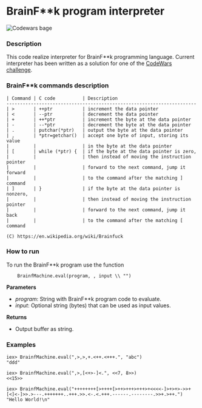 # BrainF**k program interpreter

![Codewars bage](https://www.codewars.com/users/KSerhii/badges/small)

### Description

This code realize interpreter for BrainF**k programming language.
Current interpreter has been written as a solution for one of the [CodeWars challenge](https://www.codewars.com/kata/526156943dfe7ce06200063e).

### BrainF**k commands description
```
| Command |	C code          | Description
----------------------------------------------------------------------
| >       |	++ptr           | increment the data pointer
| <       |	--ptr           | decrement the data pointer
| +	      | ++*ptr          | increment the byte at the data pointer
| -       | --*ptr          | decrement the byte at the data pointer
| .       |	putchar(*ptr)   | output the byte at the data pointer
| ,       |	*ptr=getchar()  | accept one byte of input, storing its value
|         |                 | in the byte at the data pointer
| [       |	while (*ptr) {  | if the byte at the data pointer is zero,
|         |                 | then instead of moving the instruction pointer
|         |                 | forward to the next command, jump it forward
|         |                 | to the command after the matching ] command
| ]       |	}               | if the byte at the data pointer is nonzero,
|         |                 | then instead of moving the instruction pointer
|         |                 | forward to the next command, jump it back
|         |                 | to the command after the matching [ command

(C) https://en.wikipedia.org/wiki/Brainfuck
```

### How to run
To run the BrainF**k program use the function
```
    BrainfMachine.eval(program, , input \\ "")
```

__Parameters__

- *program*: String with BrainF**k program code to evaluate.
- *input*: Optional string (bytes) that can be used as input values.

__Returns__

- Output buffer as string.


### Examples

    iex> BrainfMachine.eval(",>,>,+.<++.<+++.", "abc")
    "ddd"
    
    iex> BrainfMachine.eval(",>,[<+>-]<.", <<7, 8>>)
    <<15>>
    
    iex> BrainfMachine.eval("++++++++[>++++[>++>+++>+++>+<<<<-]>+>+>->>+[<]<-]>>.>---.+++++++..+++.>>.<-.<.+++.------.--------.>>+.>++.")
    "Hello World!\n"
